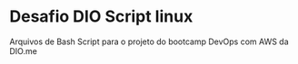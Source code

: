 # Desafio DIO Script linux
Arquivos de Bash Script para o projeto do bootcamp DevOps com AWS da DIO.me
